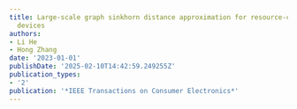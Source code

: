 ```yaml
---
title: Large-scale graph sinkhorn distance approximation for resource-constrained
  devices
authors:
- Li He
- Hong Zhang
date: '2023-01-01'
publishDate: '2025-02-10T14:42:59.249255Z'
publication_types:
- '2'
publication: '*IEEE Transactions on Consumer Electronics*'
---
```

